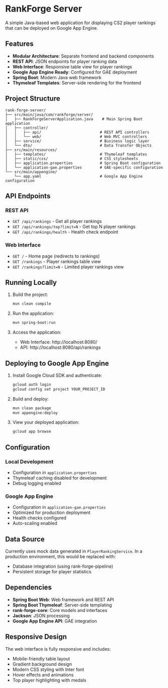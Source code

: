 # RankForge Server

A simple Java-based web application for displaying CS2 player rankings that can be deployed on Google App Engine.

## Features

- **Modular Architecture**: Separate frontend and backend components
- **REST API**: JSON endpoints for player ranking data
- **Web Interface**: Responsive table view for player rankings
- **Google App Engine Ready**: Configured for GAE deployment
- **Spring Boot**: Modern Java web framework
- **Thymeleaf Templates**: Server-side rendering for the frontend

## Project Structure

```
rank-forge-server/
├── src/main/java/com/rankforge/server/
│   ├── RankForgeServerApplication.java    # Main Spring Boot application
│   ├── controller/
│   │   ├── api/                          # REST API controllers
│   │   └── web/                          # Web MVC controllers
│   ├── service/                          # Business logic layer
│   └── dto/                              # Data Transfer Objects
├── src/main/resources/
│   ├── templates/                        # Thymeleaf templates
│   ├── static/css/                       # CSS stylesheets
│   ├── application.properties            # Spring Boot configuration
│   └── application-gae.properties        # GAE-specific configuration
└── src/main/appengine/
    └── app.yaml                          # Google App Engine configuration
```

## API Endpoints

### REST API
- `GET /api/rankings` - Get all player rankings
- `GET /api/rankings/top?limit=N` - Get top N player rankings
- `GET /api/rankings/health` - Health check endpoint

### Web Interface
- `GET /` - Home page (redirects to rankings)
- `GET /rankings` - Player rankings table view
- `GET /rankings?limit=N` - Limited player rankings view

## Running Locally

1. Build the project:
   ```bash
   mvn clean compile
   ```

2. Run the application:
   ```bash
   mvn spring-boot:run
   ```

3. Access the application:
   - Web Interface: http://localhost:8080/
   - API: http://localhost:8080/api/rankings

## Deploying to Google App Engine

1. Install Google Cloud SDK and authenticate:
   ```bash
   gcloud auth login
   gcloud config set project YOUR_PROJECT_ID
   ```

2. Build and deploy:
   ```bash
   mvn clean package
   mvn appengine:deploy
   ```

3. View your deployed application:
   ```bash
   gcloud app browse
   ```

## Configuration

### Local Development
- Configuration in `application.properties`
- Thymeleaf caching disabled for development
- Debug logging enabled

### Google App Engine
- Configuration in `application-gae.properties`
- Optimized for production deployment
- Health checks configured
- Auto-scaling enabled

## Data Source

Currently uses mock data generated in `PlayerRankingService`. In a production environment, this would be replaced with:
- Database integration (using rank-forge-pipeline)
- Persistent storage for player statistics

## Dependencies

- **Spring Boot Web**: Web framework and REST API
- **Spring Boot Thymeleaf**: Server-side templating
- **rank-forge-core**: Core models and interfaces
- **Jackson**: JSON processing
- **Google App Engine API**: GAE integration

## Responsive Design

The web interface is fully responsive and includes:
- Mobile-friendly table layout
- Gradient background design
- Modern CSS styling with Inter font
- Hover effects and animations
- Top player highlighting with medals